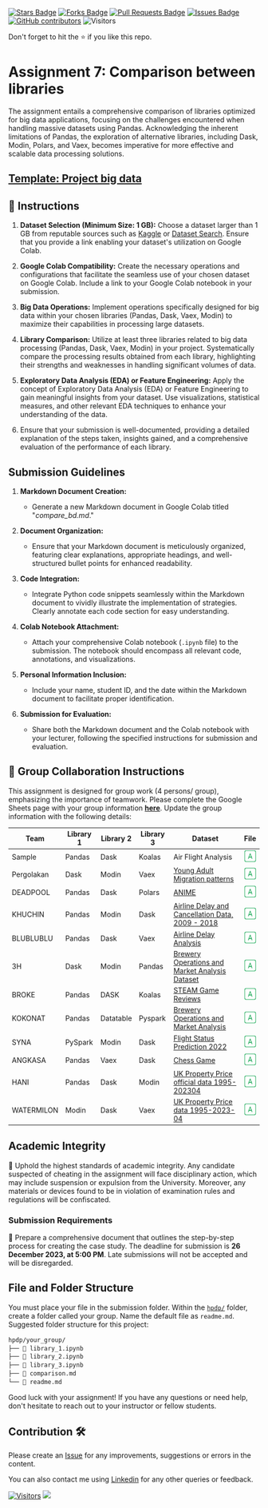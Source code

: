 <a href="https://github.com/drshahizan/Python-big-data/stargazers"><img src="https://img.shields.io/github/stars/drshahizan/Python-big-data" alt="Stars Badge"/></a>
<a href="https://github.com/drshahizan/Python-big-data/network/members"><img src="https://img.shields.io/github/forks/drshahizan/Python-big-data" alt="Forks Badge"/></a>
<a href="https://github.com/drshahizan/Python-big-data/pulls"><img src="https://img.shields.io/github/issues-pr/drshahizan/Python-big-data" alt="Pull Requests Badge"/></a>
<a href="https://github.com/drshahizan/Python-big-data/issues"><img src="https://img.shields.io/github/issues/drshahizan/Python-big-data" alt="Issues Badge"/></a>
<a href="https://github.com/drshahizan/Python-big-data/graphs/contributors"><img alt="GitHub contributors" src="https://img.shields.io/github/contributors/drshahizan/Python-big-data?color=2b9348"></a>
![Visitors](https://api.visitorbadge.io/api/visitors?path=https%3A%2F%2Fgithub.com%2Fdrshahizan%2FPython-big-data&labelColor=%23d9e3f0&countColor=%23697689&style=flat)

Don't forget to hit the :star: if you like this repo.

# Assignment 7: Comparison between libraries
The assignment entails a comprehensive comparison of libraries optimized for big data applications, focusing on the challenges encountered when handling massive datasets using Pandas. Acknowledging the inherent limitations of Pandas, the exploration of alternative libraries, including Dask, Modin, Polars, and Vaex, becomes imperative for more effective and scalable data processing solutions.

## [Template: Project big data](./sample/compare_big_data.ipynb)

## 🚀 Instructions
1. **Dataset Selection (Minimum Size: 1 GB):** Choose a dataset larger than 1 GB from reputable sources such as [Kaggle](https://www.kaggle.com/datasets) or [Dataset Search](https://datasetsearch.research.google.com/). Ensure that you provide a link enabling your dataset's utilization on Google Colab.

2. **Google Colab Compatibility:** Create the necessary operations and configurations that facilitate the seamless use of your chosen dataset on Google Colab. Include a link to your Google Colab notebook in your submission.

3. **Big Data Operations:** Implement operations specifically designed for big data within your chosen libraries (Pandas, Dask, Vaex, Modin) to maximize their capabilities in processing large datasets.

4. **Library Comparison:** Utilize at least three libraries related to big data processing (Pandas, Dask, Vaex, Modin) in your project. Systematically compare the processing results obtained from each library, highlighting their strengths and weaknesses in handling significant volumes of data.

5. **Exploratory Data Analysis (EDA) or Feature Engineering:** Apply the concept of Exploratory Data Analysis (EDA) or Feature Engineering to gain meaningful insights from your dataset. Use visualizations, statistical measures, and other relevant EDA techniques to enhance your understanding of the data.

6. Ensure that your submission is well-documented, providing a detailed explanation of the steps taken, insights gained, and a comprehensive evaluation of the performance of each library.

## Submission Guidelines

1. **Markdown Document Creation:**
   - Generate a new Markdown document in Google Colab titled "*compare_bd.md*."

2. **Document Organization:**
   - Ensure that your Markdown document is meticulously organized, featuring clear explanations, appropriate headings, and well-structured bullet points for enhanced readability.

3. **Code Integration:**
   - Integrate Python code snippets seamlessly within the Markdown document to vividly illustrate the implementation of strategies. Clearly annotate each code section for easy understanding.

4. **Colab Notebook Attachment:**
   - Attach your comprehensive Colab notebook (`.ipynb` file) to the submission. The notebook should encompass all relevant code, annotations, and visualizations.

5. **Personal Information Inclusion:**
   - Include your name, student ID, and the date within the Markdown document to facilitate proper identification.

6. **Submission for Evaluation:**
   - Share both the Markdown document and the Colab notebook with your lecturer, following the specified instructions for submission and evaluation.

## 🚀 Group Collaboration Instructions
This assignment is designed for group work (4 persons/ group), emphasizing the importance of teamwork. Please complete the Google Sheets page with your group information [**here**](https://docs.google.com/spreadsheets/d/1vLDgDAu2ai9rAOIKUfE1xUfTEvK2ikpXJ_1F-Xqtk_c/edit?pli=1#gid=175160878). Update the group information with the following details:

| Team | Library 1 | Library 2 | Library 3 | Dataset |  File |
| ----- | ----- | ------ | ------ |  ------ | :------: | 
| Sample | Pandas | Dask | Koalas | Air Flight Analysis | <a href="./sample/readme.md" ><img src="../../../images/answer.png" width="24px" height="24px" > |
| Pergolakan | Dask | Modin | Vaex | [Young Adult Migration patterns](https://www.kaggle.com/datasets/sujaykapadnis/young-adult-migration-patterns?select=od.csv)  | <a href="./Pergolakan/readme.md" ><img src="../../../images/answer.png" width="24px" height="24px" > |
| DEADPOOL | Pandas | Dask | Polars | [ANIME](https://www.kaggle.com/datasets/dbdmobile/myanimelist-dataset) | <a href="./DEADPOOL/readme.md" ><img src="../../../images/answer.png" width="24px" height="24px" > |
| KHUCHIN | Pandas | Modin | Dask |  [Airline Delay and Cancellation Data, 2009 - 2018](https://www.kaggle.com/datasets/yuanyuwendymu/airline-delay-and-cancellation-data-2009-2018/data)  | <a href="https://github.com/drshahizan/Python-big-data/tree/main/assignment/ass7/hpdp/KHUCHIN" ><img src="../../../images/answer.png" width="24px" height="24px" > |
| BLUBLUBLU | Pandas | Dask | Vaex | [Airline Delay Analysis](https://www.kaggle.com/datasets/sherrytp/airline-delay-analysis) | <a href="https://github.com/drshahizan/Python-big-data/blob/main/assignment/ass7/hpdp/Blublublu/readme.md" ><img src="../../../images/answer.png" width="24px" height="24px" > 
| 3H | Dask | Modin | Pandas | [Brewery Operations and Market Analysis Dataset](https://www.kaggle.com/datasets/ankurnapa/brewery-operations-and-market-analysis-dataset)   | <a href="https://github.com/drshahizan/Python-big-data/tree/main/assignment/ass7/hpdp/3H/readme.md" ><img src="../../../images/answer.png" width="24px" height="24px" > | 
| BROKE | Pandas | DASK | Koalas | [STEAM Game Reviews](https://www.kaggle.com/datasets/najzeko/steam-reviews-2021) | <a href="https://github.com/drshahizan/Python-big-data/blob/main/assignment/ass7/hpdp/BROKE/readme.md"><img src="../../../images/answer.png" width="24px" height="24px" > 
| KOKONAT | Pandas | Datatable | Pyspark | [Brewery Operations and Market Analysis](https://www.kaggle.com/datasets/ankurnapa/brewery-operations-and-market-analysis-dataset) | <a href="./sample/readme.md" ><img src="../../../images/answer.png" width="24px" height="24px" > |
| SYNA | PySpark | Modin | Dask | [Flight Status Prediction 2022](https://www.kaggle.com/datasets/robikscube/flight-delay-dataset-20182022?select=Combined_Flights_2022.csv) | <a href="https://github.com/drshahizan/Python-big-data/blob/main/assignment/ass7/hpdp/SYNA/readme.md" ><img src="../../../images/answer.png" width="24px" height="24px" > |
| ANGKASA | Pandas | Vaex | Dask | [Chess Game](https://www.kaggle.com/datasets/arevel/chess-games) | <a href="./ANGKASA/readme.md" ><img src="../../../images/answer.png" width="24px" height="24px" > |
| HANI | Pandas | Dask | Modin | [UK Property Price official data 1995-202304]( https://www.kaggle.com/datasets/lorentzyeung/price-paid-data-202304 ) | <a href="./HANI/readme.md" ><img src="../../../images/answer.png" width="24px" height="24px" > |
| WATERMILON | Modin | Dask | Vaex | [UK Property Price data 1995-2023-04](https://www.kaggle.com/datasets/willianoliveiragibin/uk-property-price-data-1995-2023-04/data) | <a href="./WATERMILON/readme.md" ><img src="../../../images/answer.png" width="24px" height="24px" > |

## Academic Integrity
🚫 Uphold the highest standards of academic integrity. Any candidate suspected of cheating in the assignment will face disciplinary action, which may include suspension or expulsion from the University. Moreover, any materials or devices found to be in violation of examination rules and regulations will be confiscated.

### Submission Requirements
📝 Prepare a comprehensive document that outlines the step-by-step process for creating the case study. 
The deadline for submission is **26 December 2023, at 5:00 PM**. Late submissions will not be accepted and will be disregarded.

## File and Folder Structure 

You must place your file in the submission folder. Within the [`hpdp/`](https://github.com/drshahizan/Python-big-data/edit/main/assignment/ass7/hpdp) folder, create a folder called your group. Name the default file as `readme.md`. Suggested folder structure for this project:

```html
hpdp/your_group/
├── 📄 library_1.ipynb
├── 📄 library_2.ipynb
├── 📄 library_3.ipynb
├── 📄 comparison.md
└── 📄 readme.md

```

Good luck with your assignment! If you have any questions or need help, don't hesitate to reach out to your instructor or fellow students.


## Contribution 🛠️
Please create an [Issue](https://github.com/drshahizan/Python_EDA/issues) for any improvements, suggestions or errors in the content.

You can also contact me using [Linkedin](https://www.linkedin.com/in/drshahizan/) for any other queries or feedback.

[![Visitors](https://api.visitorbadge.io/api/visitors?path=https%3A%2F%2Fgithub.com%2Fdrshahizan&labelColor=%23697689&countColor=%23555555&style=plastic)](https://visitorbadge.io/status?path=https%3A%2F%2Fgithub.com%2Fdrshahizan)
![](https://hit.yhype.me/github/profile?user_id=81284918)
